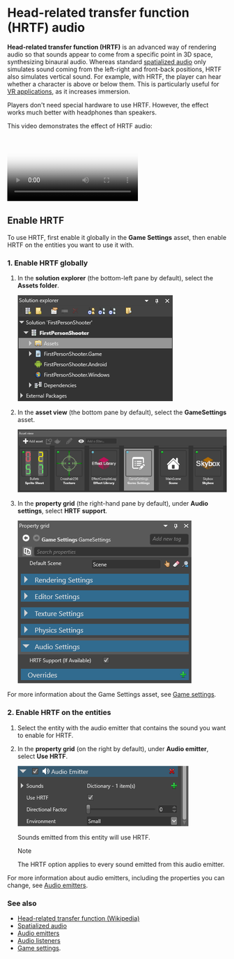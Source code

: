 # Head-related transfer function (HRTF) audio

**Head-related transfer function (HRTF)** is an advanced way of rendering audio so that sounds appear to come from a specific point in 3D space, synthesizing binaural audio. Whereas standard [spatialized audio](spatialized-audio.md) only simulates sound coming from the left-right and front-back positions, HRTF also simulates vertical sound. For example, with HRTF, the player can hear whether a character is above or below them. This is particularly useful for [VR applications](../virtual-reality/index.md), as it increases immersion.

Players don't need special hardware to use HRTF. However, the effect works much better with headphones than speakers.

This video demonstrates the effect of HRTF audio:

<p>
<video class="embed-responsive-item" poster="media/hrtf-first-frame.jpg" controls>
   <source src="media/hrtf.mp4" type="video/mp4">
</video>
</p>

## Enable HRTF

To use HRTF, first enable it globally in the **Game Settings** asset, then enable HRTF on the entities you want to use it with.

### 1. Enable HRTF globally

1. In the **solution explorer** (the bottom-left pane by default), select the **Assets folder**.

    ![Select Assets folder asset](../game-studio/media/select-asset-folder.png)

2. In the **asset view** (the bottom pane by default), select the **GameSettings** asset.

    ![Select Game Settings asset](../game-studio/media/select-game-settings-asset.png)

3. In the **property grid** (the right-hand pane by default), under **Audio settings**, select **HRTF support**.

    ![Audio settings](../game-studio/media/audio-settings.png)

For more information about the Game Settings asset, see [Game settings](../game-studio/game-settings.md).

### 2. Enable HRTF on the entities

1. Select the entity with the audio emitter that contains the sound you want to enable for HRTF.

2. In the **property grid** (on the right by default), under **Audio emitter**, select **Use HRTF**.

    ![Audio emitter properties](media/audio-emitter-properties.png)

    Sounds emitted from this entity will use HRTF.

    >[!Note]
    >The HRTF option applies to every sound emitted from this audio emitter.
    
For more information about audio emitters, including the properties you can change, see [Audio emitters](audio-emitters.md).

### See also

* [Head-related transfer function (Wikipedia)](https://en.wikipedia.org/wiki/Head-related_transfer_function)
* [Spatialized audio](spatialized-audio.md)
* [Audio emitters](audio-emitters.md)
* [Audio listeners](audio-listeners.md)
* [Game settings](../game-studio/game-settings.md).